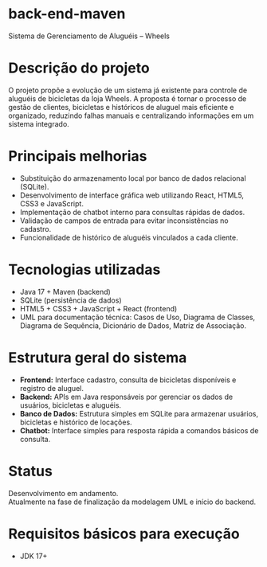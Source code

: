 # back-end-maven

Sistema de Gerenciamento de Aluguéis – Wheels

# Descrição do projeto
O projeto propõe a evolução de um sistema já existente para controle de aluguéis de bicicletas da loja Wheels. A proposta é tornar o processo de gestão de clientes, bicicletas e 
históricos de aluguel mais eficiente e organizado, reduzindo falhas manuais e centralizando informações em um sistema integrado.

# Principais melhorias
- Substituição do armazenamento local por banco de dados relacional (SQLite).  
- Desenvolvimento de interface gráfica web utilizando React, HTML5, CSS3 e JavaScript.  
- Implementação de chatbot interno para consultas rápidas de dados.  
- Validação de campos de entrada para evitar inconsistências no cadastro.  
- Funcionalidade de histórico de aluguéis vinculados a cada cliente.

# Tecnologias utilizadas
- Java 17 + Maven (backend)  
- SQLite (persistência de dados)  
- HTML5 + CSS3 + JavaScript + React (frontend)  
- UML para documentação técnica: Casos de Uso, Diagrama de Classes, Diagrama de Sequência, Dicionário de Dados, Matriz de Associação.

# Estrutura geral do sistema
- **Frontend:** Interface cadastro, consulta de bicicletas disponíveis e registro de aluguel.  
- **Backend:** APIs em Java responsáveis por gerenciar os dados de usuários, bicicletas e aluguéis.  
- **Banco de Dados:** Estrutura simples em SQLite para armazenar usuários, bicicletas e histórico de locações.  
- **Chatbot:** Interface simples para resposta rápida a comandos básicos de consulta.

# Status
Desenvolvimento em andamento.  
Atualmente na fase de finalização da modelagem UML e início do backend.

# Requisitos básicos para execução
- JDK 17+  
